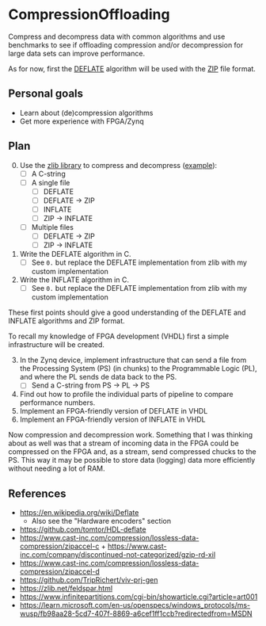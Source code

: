 # CompressionOffloading
Compress and decompress data with common algorithms and use benchmarks to see if offloading compression and/or decompression for large data sets can improve performance.

As for now, first the [DEFLATE](https://en.wikipedia.org/wiki/Deflate) algorithm will be used with the [ZIP](https://en.wikipedia.org/wiki/ZIP_(file_format)) file format.

## Personal goals
- Learn about (de)compression algorithms
- Get more experience with FPGA/Zynq

## Plan
0. Use the [zlib library](https://www.zlib.net/) to compress and decompress ([example](https://zlib.net/zlib_how.html)):
    - [ ] A C-string
    - [ ] A single file
        - [ ] DEFLATE
        - [ ] DEFLATE -> ZIP
        - [ ] INFLATE
        - [ ] ZIP -> INFLATE
    - [ ] Multiple files
        - [ ] DEFLATE -> ZIP
        - [ ] ZIP -> INFLATE
1. Write the DEFLATE algorithm in C.
    - [ ] See `0.` but replace the DEFLATE implementation from zlib with my custom implementation
2. Write the INFLATE algorithm in C.
    - [ ] See `0.` but replace the DEFLATE implementation from zlib with my custom implementation

These first points should give a good understanding of the DEFLATE and INFLATE algorithms and ZIP format.

To recall my knowledge of FPGA development (VHDL) first a simple infrastructure will be created.

3. In the Zynq device, implement infrastructure that can send a file from the Processing System (PS) (in chunks) to the Programmable Logic (PL), and where the PL sends de data back to the PS.
    - [ ] Send a C-string from PS -> PL -> PS
4. Find out how to profile the individual parts of pipeline to compare performance numbers.
5. Implement an FPGA-friendly version of DEFLATE in VHDL
6. Implement an FPGA-friendly version of INFLATE in VHDL

Now compression and decompression work. Something that I was thinking about as well was that a stream of incoming data in the FPGA could be compressed on the FPGA and, as a stream, send compressed chucks to the PS. This way it may be possible to store data (logging) data more efficiently without needing a lot of RAM.

## References
- https://en.wikipedia.org/wiki/Deflate
    - Also see the "Hardware encoders" section
- https://github.com/tomtor/HDL-deflate
- https://www.cast-inc.com/compression/lossless-data-compression/zipaccel-c + https://www.cast-inc.com/company/discontinued-not-categorized/gzip-rd-xil
- https://www.cast-inc.com/compression/lossless-data-compression/zipaccel-d
- https://github.com/TripRichert/viv-prj-gen
- https://zlib.net/feldspar.html
- https://www.infinitepartitions.com/cgi-bin/showarticle.cgi?article=art001
- https://learn.microsoft.com/en-us/openspecs/windows_protocols/ms-wusp/fb98aa28-5cd7-407f-8869-a6cef1ff1ccb?redirectedfrom=MSDN
